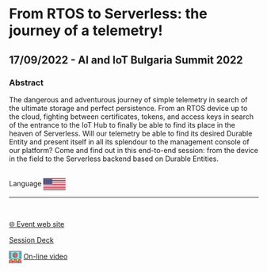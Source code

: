 # From RTOS to Serverless: the journey of a telemetry!
## 17/09/2022 - AI and IoT Bulgaria Summit 2022
### Abstract
The dangerous and adventurous journey of simple telemetry in search of the ultimate storage and perfect persistence. From an RTOS device up to the cloud, fighting between certificates, tokens, and access keys in search of the entrance to the IoT Hub to finally be able to find its place in the heaven of Serverless. Will our telemetry be able to find its desired Durable Entity and present itself in all its splendour to the management console of our platform? Come and find out in this end-to-end session: from the device in the field to the Serverless backend based on Durable Entities.

<br/>
Language <img width="45" src="https://raw.githubusercontent.com/dpcons/DPCons/Dev/Resources/FlagUSA.svg" style="vertical-align:middle">

<br/>

---

<br/>
<p>
<a href="https://iotsummit.tech/">🌐 Event web site</a>
</p>

<p>
<a href="https://github.com/dpcons/DPCons/blob/main/Decks/20220917-Design%20and%20architect%20your%20Secure%20IoT%20system%20and%20infrastructure.pdf" target="_blank">Session Deck</a>
</a>
</p>

<p>
<img width="25" src="https://raw.githubusercontent.com/massimobonanni/massimobonanni/master/images/video.svg" style="vertical-align:middle"> 
<a href="https://youtu.be/58KMCzDtTsY?t=27025" target="_blank">On-line video</a>
</p> 
